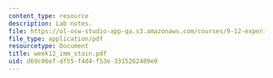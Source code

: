 ```yaml
---
content_type: resource
description: Lab notes.
file: https://ol-ocw-studio-app-qa.s3.amazonaws.com/courses/9-12-experimental-molecular-neurobiology-fall-2006/d69c06efdf55f4d4f53e3315262409e0_week12_imm_stain.pdf
file_type: application/pdf
resourcetype: Document
title: week12_imm_stain.pdf
uid: d69c06ef-df55-f4d4-f53e-3315262409e0
---
```

